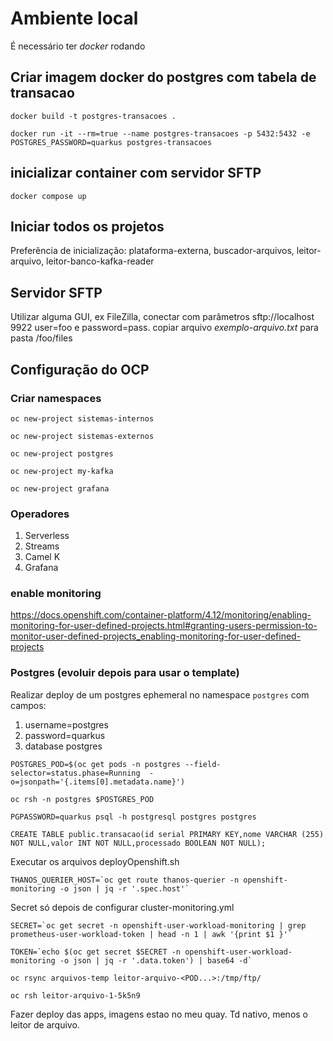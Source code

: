 

# Ambiente local

É necessário ter *docker* rodando

## Criar imagem docker do postgres com tabela de transacao

```
docker build -t postgres-transacoes .
```

```
docker run -it --rm=true --name postgres-transacoes -p 5432:5432 -e POSTGRES_PASSWORD=quarkus postgres-transacoes
```

## inicializar container com servidor SFTP

```
docker compose up
```


## Iniciar todos os projetos

Preferência de inicialização: plataforma-externa, buscador-arquivos, leitor-arquivo, leitor-banco-kafka-reader


## Servidor SFTP

Utilizar alguma GUI, ex FileZilla, conectar com parâmetros sftp://localhost 9922 user=foo e password=pass.
copiar arquivo *exemplo-arquivo.txt* para pasta /foo/files

## Configuração do OCP

### Criar namespaces

```
oc new-project sistemas-internos
```

```
oc new-project sistemas-externos
```

```
oc new-project postgres
```

```
oc new-project my-kafka
```

```
oc new-project grafana
```


### Operadores

1. Serverless
2. Streams
3. Camel K
4. Grafana

### enable monitoring

https://docs.openshift.com/container-platform/4.12/monitoring/enabling-monitoring-for-user-defined-projects.html#granting-users-permission-to-monitor-user-defined-projects_enabling-monitoring-for-user-defined-projects

### Postgres (evoluir depois para usar o template)

Realizar deploy de um postgres ephemeral no namespace `postgres` com campos:
1. username=postgres
2. password=quarkus
3. database postgres

```
POSTGRES_POD=$(oc get pods -n postgres --field-selector=status.phase=Running  -o=jsonpath='{.items[0].metadata.name}')
```

```
oc rsh -n postgres $POSTGRES_POD
```

```
PGPASSWORD=quarkus psql -h postgresql postgres postgres
```

```
CREATE TABLE public.transacao(id serial PRIMARY KEY,nome VARCHAR (255) NOT NULL,valor INT NOT NULL,processado BOOLEAN NOT NULL);
```

Executar os arquivos deployOpenshift.sh

```
THANOS_QUERIER_HOST=`oc get route thanos-querier -n openshift-monitoring -o json | jq -r '.spec.host'`
```

Secret só depois de configurar cluster-monitoring.yml

```
SECRET=`oc get secret -n openshift-user-workload-monitoring | grep  prometheus-user-workload-token | head -n 1 | awk '{print $1 }'`
```

```
TOKEN=`echo $(oc get secret $SECRET -n openshift-user-workload-monitoring -o json | jq -r '.data.token') | base64 -d`
```

```
oc rsync arquivos-temp leitor-arquivo-<POD...>:/tmp/ftp/
```

```
oc rsh leitor-arquivo-1-5k5n9
```

Fazer deploy das apps, imagens estao no meu quay. Td nativo, menos o leitor de arquivo.